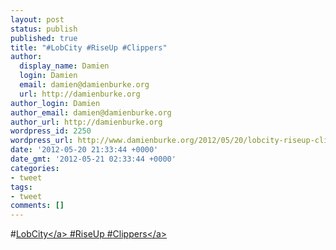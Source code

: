 ```yaml
---
layout: post
status: publish
published: true
title: "#LobCity #RiseUp #Clippers"
author:
  display_name: Damien
  login: Damien
  email: damien@damienburke.org
  url: http://damienburke.org
author_login: Damien
author_email: damien@damienburke.org
author_url: http://damienburke.org
wordpress_id: 2250
wordpress_url: http://www.damienburke.org/2012/05/20/lobcity-riseup-clippers/
date: '2012-05-20 21:33:44 +0000'
date_gmt: '2012-05-21 02:33:44 +0000'
categories:
- tweet
tags:
- tweet
comments: []
---
```

<p>#<a href="http:&#47;&#47;search.twitter.com&#47;search?q=%23LobCity" class="aktt_hashtag">LobCity<&#47;a> #RiseUp #<a href="http:&#47;&#47;search.twitter.com&#47;search?q=%23Clippers" class="aktt_hashtag">Clippers<&#47;a></p>
